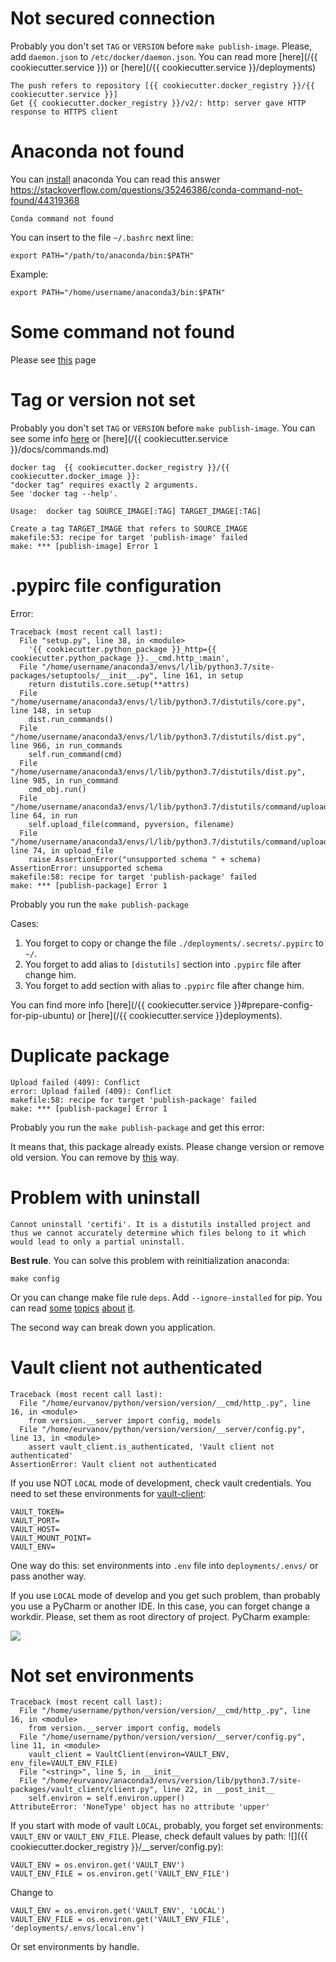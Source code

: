 # Not secured connection

Probably you don't set `TAG` or `VERSION` before `make publish-image`. Please, add `daemon.json` to `/etc/docker/daemon.json`. You can read more [here](/{{ cookiecutter.service }}) or [here](/{{ cookiecutter.service }}/deployments)

    The push refers to repository [{{ cookiecutter.docker_registry }}/{{ cookiecutter.service }}]
    Get {{ cookiecutter.docker_registry }}/v2/: http: server gave HTTP response to HTTPS client
    
 # Anaconda not found
 
You can [install](https://www.anaconda.com/products/individual) anaconda You can read this answer https://stackoverflow.com/questions/35246386/conda-command-not-found/44319368 

    Conda command not found
    
    
You can insert to the file `~/.bashrc` next line:

    export PATH="/path/to/anaconda/bin:$PATH"    
    
Example:

    export PATH="/home/username/anaconda3/bin:$PATH"    
    
# Some command not found

Please see [this](https://github.com/U-Company/python-private-service-layout#usage) page
    
# Tag or version not set

Probably you don't set `TAG` or `VERSION` before `make publish-image`. You can see some info [here](https://github.com/U-Company/python-private-service-layout#usage) or [here](/{{ cookiecutter.service }}/docs/commands.md)

    docker tag  {{ cookiecutter.docker_registry }}/{{ cookiecutter.docker_image }}:
    "docker tag" requires exactly 2 arguments.
    See 'docker tag --help'.

    Usage:  docker tag SOURCE_IMAGE[:TAG] TARGET_IMAGE[:TAG]

    Create a tag TARGET_IMAGE that refers to SOURCE_IMAGE
    makefile:53: recipe for target 'publish-image' failed
    make: *** [publish-image] Error 1

# .pypirc file configuration

Error:

    Traceback (most recent call last):
      File "setup.py", line 38, in <module>
        '{{ cookiecutter.python_package }}_http={{ cookiecutter.python_package }}.__cmd.http_:main',
      File "/home/username/anaconda3/envs/l/lib/python3.7/site-packages/setuptools/__init__.py", line 161, in setup
        return distutils.core.setup(**attrs)
      File "/home/username/anaconda3/envs/l/lib/python3.7/distutils/core.py", line 148, in setup
        dist.run_commands()
      File "/home/username/anaconda3/envs/l/lib/python3.7/distutils/dist.py", line 966, in run_commands
        self.run_command(cmd)
      File "/home/username/anaconda3/envs/l/lib/python3.7/distutils/dist.py", line 985, in run_command
        cmd_obj.run()
      File "/home/username/anaconda3/envs/l/lib/python3.7/distutils/command/upload.py", line 64, in run
        self.upload_file(command, pyversion, filename)
      File "/home/username/anaconda3/envs/l/lib/python3.7/distutils/command/upload.py", line 74, in upload_file
        raise AssertionError("unsupported schema " + schema)
    AssertionError: unsupported schema 
    makefile:58: recipe for target 'publish-package' failed
    make: *** [publish-package] Error 1


Probably you run the `make publish-package`

Cases:

1. You forget to copy or change the file `./deployments/.secrets/.pypirc` to `~/`.
2. You forget to add alias to `[distutils]` section into `.pypirc` file after change him.
3. You forget to add section with alias to `.pypirc` file after change him.

You can find more info [here](/{{ cookiecutter.service }}#prepare-config-for-pip-ubuntu) or [here](/{{ cookiecutter.service }}deployments).
    
# Duplicate package

    Upload failed (409): Conflict
    error: Upload failed (409): Conflict
    makefile:58: recipe for target 'publish-package' failed
    make: *** [publish-package] Error 1
    
Probably you run the `make publish-package` and get this error:

It means that, this package already exists. Please change version or remove old version. You can remove by [this](https://github.com/U-Company/notes/tree/master/deployments#publish-image-into-docker-registry-for-local-development-and-testing) way.

# Problem with uninstall

    Cannot uninstall 'certifi'. It is a distutils installed project and thus we cannot accurately determine which files belong to it which would lead to only a partial uninstall.

**Best rule**. You can solve this problem with reinitialization anaconda:

    make config
    
Or you can change make file rule `deps`. Add `--ignore-installed` for pip. You can read [some](https://pip.pypa.io/en/stable/reference/pip_install/#cmdoption-i) [topics](https://stackoverflow.com/questions/51913361/difference-between-pip-install-options-ignore-installed-and-force-reinstall) [about](https://github.com/pypa/pip/issues/5247) [it](https://github.com/galaxyproject/galaxy/issues/7324).

The second way can break down you application.    
    
# Vault client not authenticated

    Traceback (most recent call last):
      File "/home/eurvanov/python/version/version/__cmd/http_.py", line 16, in <module>
        from version.__server import config, models
      File "/home/eurvanov/python/version/version/__server/config.py", line 13, in <module>
        assert vault_client.is_authenticated, 'Vault client not authenticated'
    AssertionError: Vault client not authenticated
    
If you use NOT `LOCAL` mode of development, check vault credentials. You need to set these environments for [vault-client](https://github.com/U-Company/vault-client):

    VAULT_TOKEN=
    VAULT_PORT=
    VAULT_HOST=
    VAULT_MOUNT_POINT=
    VAULT_ENV=
    
One way do this: set environments into `.env` file into `deployments/.envs/` or pass another way.

If you use `LOCAL` mode of develop and you get such problem, than probably you use a PyCharm or another IDE. In this case, you can forget change a workdir. Please, set them as root directory of project. PyCharm example:

![](/docs/IDE_workdir.png)

# Not set environments

    Traceback (most recent call last):
      File "/home/username/python/version/version/__cmd/http_.py", line 16, in <module>
        from version.__server import config, models
      File "/home/username/python/version/version/__server/config.py", line 11, in <module>
        vault_client = VaultClient(environ=VAULT_ENV, env_file=VAULT_ENV_FILE)
      File "<string>", line 5, in __init__
      File "/home/eurvanov/anaconda3/envs/version/lib/python3.7/site-packages/vault_client/client.py", line 22, in __post_init__
        self.environ = self.environ.upper()
    AttributeError: 'NoneType' object has no attribute 'upper'
    
If you start with mode of vault `LOCAL`, probably, you forget set environments: `VAULT_ENV` or `VAULT_ENV_FILE`. Please, check default values by path: ![]({{ cookiecutter.docker_registry }}/__server/config.py):

    VAULT_ENV = os.environ.get('VAULT_ENV')
    VAULT_ENV_FILE = os.environ.get('VAULT_ENV_FILE')
    
Change to 

    VAULT_ENV = os.environ.get('VAULT_ENV', 'LOCAL')
    VAULT_ENV_FILE = os.environ.get('VAULT_ENV_FILE', 'deployments/.envs/local.env')
    
Or set environments by handle.
